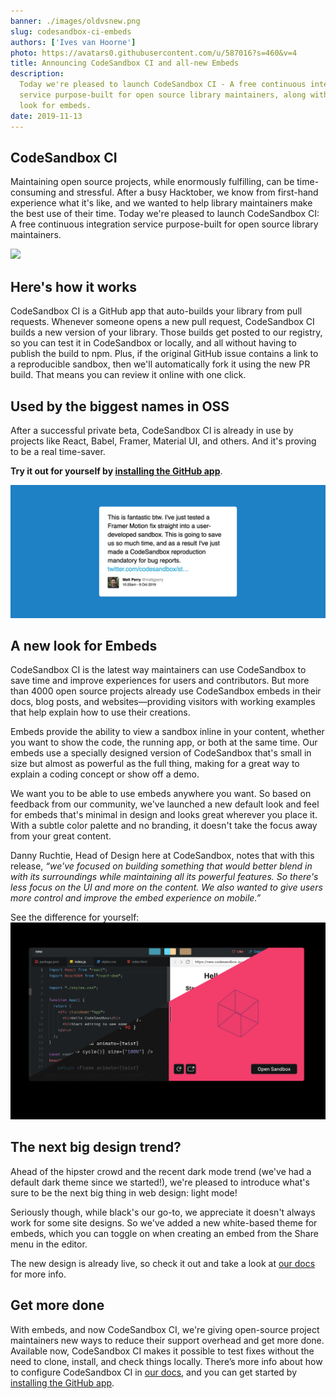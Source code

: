 ```yaml
---
banner: ./images/oldvsnew.png
slug: codesandbox-ci-embeds
authors: ['Ives van Hoorne']
photo: https://avatars0.githubusercontent.com/u/587016?s=460&v=4
title: Announcing CodeSandbox CI and all-new Embeds
description:
  Today we're pleased to launch CodeSandbox CI - A free continuous integration
  service purpose-built for open source library maintainers, along with a new
  look for embeds.
date: 2019-11-13
---
```


## CodeSandbox CI

Maintaining open source projects, while enormously fulfilling, can be
time-consuming and stressful. After a busy Hacktober, we know from first-hand
experience what it's like, and we wanted to help library maintainers make the
best use of their time. Today we're pleased to launch CodeSandbox CI: A free
continuous integration service purpose-built for open source library
maintainers.

![](./images/CodeSandboxCI.gif)

## Here's how it works

CodeSandbox CI is a GitHub app that auto-builds your library⁠ from pull
requests. Whenever someone opens a new pull request, CodeSandbox CI builds a new
version of your library. Those builds get posted to our registry, so you can
test it in CodeSandbox or locally, and all without having to publish the build
to npm⁠. Plus, if the original GitHub issue contains a link to a reproducible
sandbox, then we'll automatically fork it using the new PR build. That means you
can review it online with one click.

## Used by the biggest names in OSS

After a successful private beta, CodeSandbox CI is already in use by projects
like React, Babel, Framer, Material UI, and others. And it's proving to be a
real time-saver.

**Try it out for yourself by
[installing the GitHub app](https://github.com/apps/codesandbox)**.

[![Framer tweet](./images/mattgperry_tweet_1181863225756934144.png)](https://twitter.com/mattgperry/status/1181863225756934144?s=20)

## A new look for Embeds

CodeSandbox CI is the latest way maintainers can use CodeSandbox to save time
and improve experiences for users and contributors. But more than 4000 open
source projects already use CodeSandbox embeds in their docs, blog posts, and
websites—providing visitors with working examples that help explain how to use
their creations.

Embeds provide the ability to view a sandbox inline in your content, whether you
want to show the code, the running app, or both at the same time. Our embeds use
a specially designed version of CodeSandbox that's small in size but almost as
powerful as the full thing, making for a great way to explain a coding concept
or show off a demo.

We want you to be able to use embeds anywhere you want. So based on feedback
from our community, we've launched a new default look and feel for embeds that's
minimal in design and looks great wherever you place it. With a subtle color
palette and no branding, it doesn't take the focus away from your great content.

Danny Ruchtie, Head of Design here at CodeSandbox, notes that with this release,
_“we've focused on building something that would better blend in with its
surroundings while maintaining all its powerful features. So there's less focus
on the UI and more on the content. We also wanted to give users more control and
improve the embed experience on mobile.”_

See the difference for yourself:
[![Vanilla embed](./images/oldvsnew.png)](https://codesandbox.io/embed/vanilla)

## The next big design trend?

Ahead of the hipster crowd and the recent dark mode trend (we've had a default
dark theme since we started!), we're pleased to introduce what's sure to be the
next big thing in web design: light mode!

Seriously though, while black's our go-to, we appreciate it doesn't always work
for some site designs. So we've added a new white-based theme for embeds, which
you can toggle on when creating an embed from the Share menu in the editor.

The new design is already live, so check it out and take a look at
[our docs](https://codesandbox.io/docs/embedding) for more info.

## Get more done

With embeds, and now CodeSandbox CI, we're giving open-source project
maintainers new ways to reduce their support overhead and get more done.
Available now, CodeSandbox CI makes it possible to test fixes without the need
to clone, install, and check things locally. There’s more info about how to
configure CodeSandbox CI in [our docs](https://u2edh.csb.app/docs.html), and you
can get started by
[installing the GitHub app](https://github.com/apps/codesandbox).
